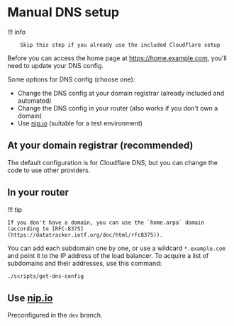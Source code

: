# Manual DNS setup

!!! info

        Skip this step if you already use the included Cloudflare setup

Before you can access the home page at <https://home.example.com>, you'll need to update your DNS config.

Some options for DNS config (choose one):

- Change the DNS config at your domain registrar (already included and automated)
- Change the DNS config in your router (also works if you don't own a domain)
- Use [nip.io](https://nip.io) (suitable for a test environment)

## At your domain registrar (recommended)

The default configuration is for Cloudflare DNS, but you can change the code to use other providers.

## In your router

!!! tip

    If you don't have a domain, you can use the `home.arpa` domain (according to [RFC-8375](https://datatracker.ietf.org/doc/html/rfc8375)).

You can add each subdomain one by one, or use a wildcard `*.example.com` and point it to the IP address of the load balancer.
To acquire a list of subdomains and their addresses, use this command:

```sh
./scripts/get-dns-config
```

## Use [nip.io](https://nip.io)

Preconfigured in the `dev` branch.
